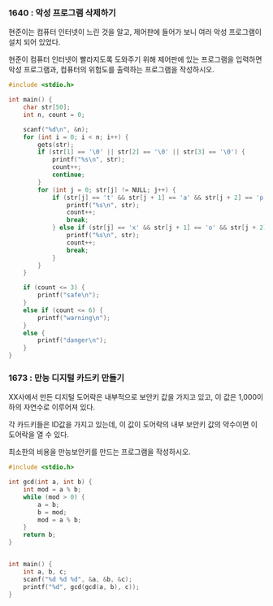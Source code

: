 ### 1640 : 악성 프로그램 삭제하기 

현준이는 컴퓨터 인터넷이 느린 것을 알고, 제어판에 들어가 보니 여러 악성 프로그램이 설치 되어 있었다.

현준이 컴퓨터 인터넷이 빨라지도록 도와주기 위해 제어판에 있는 프로그램을 입력하면 악성 프로그램과, 컴퓨터의 위험도를 출력하는 프로그램을 작성하시오.

```c
#include <stdio.h>

int main() {
    char str[50];
    int n, count = 0;

    scanf("%d\n", &n);
    for (int i = 0; i < n; i++) {
        gets(str);
        if (str[1] == '\0' || str[2] == '\0' || str[3] == '\0') {
			printf("%s\n", str);
            count++;
			continue;
        }
		for (int j = 0; str[j] != NULL; j++) {
			if (str[j] == 't' && str[j + 1] == 'a' && str[j + 2] == 'p') {
				printf("%s\n", str);
				count++;
				break;
			} else if (str[j] == 'x' && str[j + 1] == 'o' && str[j + 2] == 'c' && str[j + 3] == 'u' && str[j + 4] == 'r' && str[j + 5] == 'e') {
				printf("%s\n", str);
				count++;
				break;
			}
		}
    }

	if (count <= 3) {
		printf("safe\n");
	}
	else if (count <= 6) {
		printf("warning\n");
	}
	else {
		printf("danger\n");
	}
}
```
### 1673 : 만능 디지털 카드키 만들기

XX사에서 만든 디지털 도어락은 내부적으로 보안키 값을 가지고 있고, 이 값은 1,000이하의 자연수로 이루어져 있다.

각 카드키들은 ID값을 가지고 있는데, 이 값이 도어락의 내부 보안키 값의 약수이면 이 도어락을 열 수 있다.

최소한의 비용을 만능보안키를 만드는 프로그램을 작성하시오.
``` c
#include <stdio.h>

int gcd(int a, int b) {
    int mod = a % b;
    while (mod > 0) {
        a = b;
        b = mod;
        mod = a % b;
    }
    return b;
}


int main() {
    int a, b, c;
    scanf("%d %d %d", &a, &b, &c);
    printf("%d", gcd(gcd(a, b), c));
}

```


